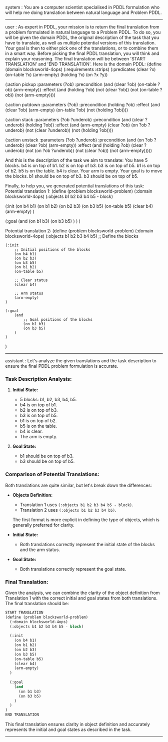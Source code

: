 system : You are a computer scientist specialised in PDDL formulation who will help me doing translation between natural language and Problem PDDL.

--------------------------------------------------

user : As expert in PDDL, your mission is to return the final translation from a problem formulated in natural language to a Problem PDDL. To do so, you will be given the domain PDDL, the original description of the task that you have to translate, as well as multiple potential versions of this translation. Your goal is then to either pick one of the translations, or to combine them in a smart way. Before picking the final PDDL translation, you will think and explain your reasoning.
 The final translation will be between 'START TRANSLATION' and 'END TRANSLATION'. Here is the domain PDDL:
(define (domain blocksworld-4ops)
  (:requirements :strips)
(:predicates (clear ?x)
             (on-table ?x)
             (arm-empty)
             (holding ?x)
             (on ?x ?y))

(:action pickup
  :parameters (?ob)
  :precondition (and (clear ?ob) (on-table ?ob) (arm-empty))
  :effect (and (holding ?ob) (not (clear ?ob)) (not (on-table ?ob)) 
               (not (arm-empty))))

(:action putdown
  :parameters  (?ob)
  :precondition (holding ?ob)
  :effect (and (clear ?ob) (arm-empty) (on-table ?ob) 
               (not (holding ?ob))))

(:action stack
  :parameters  (?ob ?underob)
  :precondition (and (clear ?underob) (holding ?ob))
  :effect (and (arm-empty) (clear ?ob) (on ?ob ?underob)
               (not (clear ?underob)) (not (holding ?ob))))

(:action unstack
  :parameters  (?ob ?underob)
  :precondition (and (on ?ob ?underob) (clear ?ob) (arm-empty))
  :effect (and (holding ?ob) (clear ?underob)
               (not (on ?ob ?underob)) (not (clear ?ob)) (not (arm-empty)))))


And this is the description of the task we aim to translate:
You have 5 blocks. 
b4 is on top of b1. 
b2 is on top of b3. 
b3 is on top of b5. 
b1 is on top of b2. 
b5 is on the table. 
b4 is clear. 
Your arm is empty. 
Your goal is to move the blocks. 
b1 should be on top of b3. 
b3 should be on top of b5. 


Finally, to help you, we generated potential translations of this task:
Potential translation 1:
(define (problem blocksworld-problem)
  (:domain blocksworld-4ops)
  (:objects b1 b2 b3 b4 b5 - block)
  
  (:init
    (on b4 b1)
    (on b1 b2)
    (on b2 b3)
    (on b3 b5)
    (on-table b5)
    (clear b4)
    (arm-empty)
  )
  
  (:goal
    (and
      (on b1 b3)
      (on b3 b5)
    )
  )
)


Potential translation 2:
(define (problem blocksworld-problem)
    (:domain blocksworld-4ops)
    (:objects b1 b2 b3 b4 b5)  ;; Define the blocks

    (:init 
        ;; Initial positions of the blocks
        (on b4 b1)
        (on b2 b3)
        (on b3 b5)
        (on b1 b2)
        (on-table b5)

        ;; Clear status
        (clear b4)

        ;; Arm status
        (arm-empty)
    )

    (:goal 
        (and
            ;; Goal positions of the blocks
            (on b1 b3)
            (on b3 b5)
        )
    )
)




--------------------------------------------------

assistant : Let's analyze the given translations and the task description to ensure the final PDDL problem formulation is accurate.

### Task Description Analysis:
1. **Initial State:**
   - 5 blocks: b1, b2, b3, b4, b5.
   - b4 is on top of b1.
   - b2 is on top of b3.
   - b3 is on top of b5.
   - b1 is on top of b2.
   - b5 is on the table.
   - b4 is clear.
   - The arm is empty.

2. **Goal State:**
   - b1 should be on top of b3.
   - b3 should be on top of b5.

### Comparison of Potential Translations:
Both translations are quite similar, but let's break down the differences:

- **Objects Definition:**
  - Translation 1 uses `(:objects b1 b2 b3 b4 b5 - block)`.
  - Translation 2 uses `(:objects b1 b2 b3 b4 b5)`.

  The first format is more explicit in defining the type of objects, which is generally preferred for clarity.

- **Initial State:**
  - Both translations correctly represent the initial state of the blocks and the arm status.

- **Goal State:**
  - Both translations correctly represent the goal state.

### Final Translation:
Given the analysis, we can combine the clarity of the object definition from Translation 1 with the correct initial and goal states from both translations. The final translation should be:

```lisp
START TRANSLATION
(define (problem blocksworld-problem)
  (:domain blocksworld-4ops)
  (:objects b1 b2 b3 b4 b5 - block)
  
  (:init
    (on b4 b1)
    (on b1 b2)
    (on b2 b3)
    (on b3 b5)
    (on-table b5)
    (clear b4)
    (arm-empty)
  )
  
  (:goal
    (and
      (on b1 b3)
      (on b3 b5)
    )
  )
)
END TRANSLATION
```

This final translation ensures clarity in object definition and accurately represents the initial and goal states as described in the task.

--------------------------------------------------

